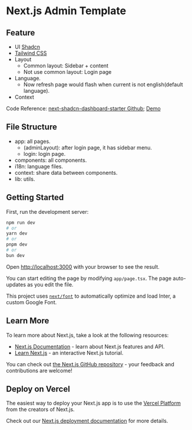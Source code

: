 # Next.js Admin Template
## Feature
* UI [Shadcn](https://ui.shadcn.com/docs)
* [Tailwind CSS](https://tailwindcss.com/docs/margin)
* Layout
  * Common layout: Sidebar + content
  * Not use common layout: Login page
* Language.
  * Now refresh page would flash when current is not english(default language).
* Context


Code Reference: [next-shadcn-dashboard-starter Github](https://github.com/Kiranism/next-shadcn-dashboard-starter); [Demo](https://next-shadcn-dashboard-starter.vercel.app/)

## File Structure
* app: all pages.
  * (adminLayout): after login page, it has sidebar menu.
  * login: login page.
* components: all components.
* i18n: language files.
* context: share data between components.
* lib: utils.

## Getting Started

First, run the development server:

```bash
npm run dev
# or
yarn dev
# or
pnpm dev
# or
bun dev
```

Open [http://localhost:3000](http://localhost:3000) with your browser to see the result.

You can start editing the page by modifying `app/page.tsx`. The page auto-updates as you edit the file.

This project uses [`next/font`](https://nextjs.org/docs/basic-features/font-optimization) to automatically optimize and load Inter, a custom Google Font.

## Learn More

To learn more about Next.js, take a look at the following resources:

- [Next.js Documentation](https://nextjs.org/docs) - learn about Next.js features and API.
- [Learn Next.js](https://nextjs.org/learn) - an interactive Next.js tutorial.

You can check out [the Next.js GitHub repository](https://github.com/vercel/next.js/) - your feedback and contributions are welcome!

## Deploy on Vercel

The easiest way to deploy your Next.js app is to use the [Vercel Platform](https://vercel.com/new?utm_medium=default-template&filter=next.js&utm_source=create-next-app&utm_campaign=create-next-app-readme) from the creators of Next.js.

Check out our [Next.js deployment documentation](https://nextjs.org/docs/deployment) for more details.
